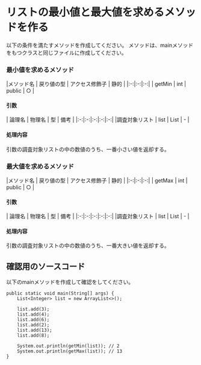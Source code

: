 # リストの最小値と最大値を求めるメソッドを作る

以下の条件を満たすメソッドを作成してください。
メソッドは、mainメソッドをもつクラスと同じファイルに作成してください。

### 最小値を求めるメソッド

|メソッド名 | 戻り値の型 | アクセス修飾子 | 静的 | 
|:-:|:-:|:-:|
| getMin | int | public | ○ | 

#### 引数

| 論理名 | 物理名 | 型 | 備考 | 
|:-:|:-:|:-:|:-:|:-:|
|調査対象リスト | list | List<Integer> | - |

#### 処理内容

引数の調査対象リストの中の数値のうち、一番小さい値を返却する。

### 最大値を求めるメソッド

|メソッド名 | 戻り値の型 | アクセス修飾子 | 静的 | 
|:-:|:-:|:-:|
| getMax | int | public | ○ | 

#### 引数

| 論理名 | 物理名 | 型 | 備考 | 
|:-:|:-:|:-:|:-:|:-:|
|調査対象リスト | list | List<Integer> | - |

#### 処理内容

引数の調査対象リストの中の数値のうち、一番大きい値を返却する。


## 確認用のソースコード

以下のmainメソッドを作成して確認をしてください。

```
public static void main(String[] args) {
    List<Integer> list = new ArrayList<>();

    list.add(3);
    list.add(4);
    list.add(6);
    list.add(2);
    list.add(13);
    list.add(8);

    System.out.println(getMin(list)); // 2
    System.out.println(getMax(list)); // 13
}
```